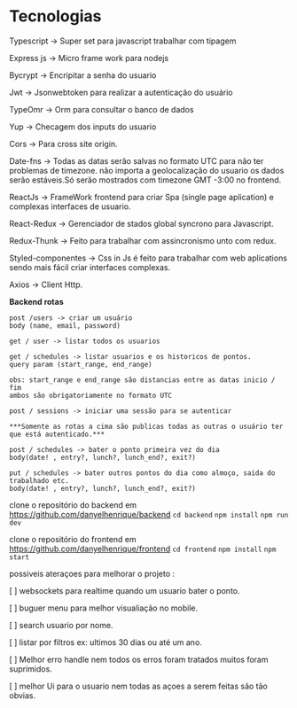 
<h1>Tecnologias</h1>

Typescript -> Super set para javascript trabalhar com tipagem

Express js -> Micro frame work para nodejs

Bycrypt -> Encripitar a senha do usuario

Jwt -> Jsonwebtoken para realizar a autenticação do usuário

TypeOmr -> Orm para consultar o banco de dados

Yup -> Checagem dos inputs do usuario

Cors -> Para cross site origin.

Date-fns -> Todas as datas serão salvas no formato UTC para não ter problemas de timezone.
não importa a geolocalização do usuario os dados serão estáveis.Só serão mostrados com timezone GMT -3:00 no frontend.

ReactJs -> FrameWork frontend para criar Spa (single page aplication) e complexas interfaces de usuario.

React-Redux -> Gerenciador de stados global syncrono para Javascript.

Redux-Thunk -> Feito para trabalhar com assincronismo unto com redux.

Styled-componentes -> Css in Js é feito para trabalhar com web aplications sendo mais fácil criar interfaces complexas.

Axios -> Client Http.

**Backend rotas**

    post /users -> criar um usuário
    body (name, email, password)

    get / user -> listar todos os usuarios

    get / schedules -> listar usuarios e os historicos de pontos.
    query param (start_range, end_range)

    obs: start_range e end_range são distancias entre as datas inicio / fim
    ambos são obrigatoriamente no formato UTC

    post / sessions -> iniciar uma sessão para se autenticar

    ***Somente as rotas a cima são publicas todas as outras o usuário ter que está autenticado.***

    post / schedules -> bater o ponto primeira vez do dia
    body(date! , entry?, lunch?, lunch_end?, exit?)

    put / schedules -> bater outros pontos do dia como almoço, saida do trabalhado etc.
    body(date! , entry?, lunch?, lunch_end?, exit?)


clone o repositório do backend em https://github.com/danyelhenrique/backend
```cd backend```
```npm install```
```npm run dev```

clone o repositório do frontend em https://github.com/danyelhenrique/frontend
````cd frontend````
````npm install````
````npm start````

possiveis ateraçoes para melhorar o projeto :

[ ] websockets para realtime quando um usuario bater o ponto.

[ ] buguer menu  para melhor visualiação no mobile.

[ ] search usuario por nome.

[ ] listar por filtros ex: ultimos 30 dias ou até um ano.

[ ] Melhor erro handle nem todos os erros foram tratados muitos foram suprimidos.

[ ] melhor Ui para o usuario nem todas as açoes a serem feitas são tão obvias.
